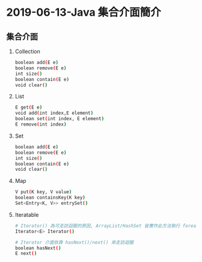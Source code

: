 # 2019-06-13-Java 集合介面簡介

## 集合介面

1. Collection

    ```sh
    boolean add(E e)
    boolean remove(E e)
    int size()
    boolean contain(E e)
    void clear()
    ```

1. List

    ```sh
    E get(E e)
    void add(int index,E element)
    boolean set(int index, E element)
    E remove(int index)
    ```

1. Set

    ```sh
    boolean add(E e)
    boolean remove(E e)
    int size()
    boolean contain(E e)
    void clear()
    ```

1. Map

    ```sh
    V put(K key, V value)
    boolean containsKey(K key)
    Set<Entry<K, V>> entrySet()
    ```

1. Iteratable

    ```sh
    # Iterator() 為可走訪迴圈的原因, ArrayList/HashSet 皆實作此方法執行 foreach
    Iterator<E> Iterator()

    # Iterator 介面依靠 hasNext()/next() 來走訪迴圈
    boolean hasNext()
    E next()
    ```
